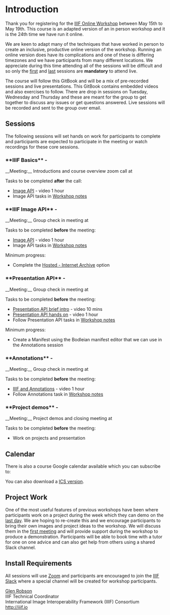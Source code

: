 <script src="https://cdnjs.cloudflare.com/ajax/libs/jstimezonedetect/1.0.7/jstz.min.js" integrity="sha512-pZ0i46J1zsMwPd2NQZ4IaL427jXE2RVHMk3uv/wPTNlBVp9AbB1L65/4YdrXRPLEmyZCkY9qYOOsQp44V4orHg==" crossorigin="anonymous"></script>
<script src="https://cdnjs.cloudflare.com/ajax/libs/dayjs/1.9.3/dayjs.min.js" integrity="sha512-u7elBfdMr+7LhU4rvUk3IM28QZDKTyUxba4Nx2IJ1W9cj4shfRSPq7EZXD2ULD9cBoizw2FQyeR6YBog6LcnHg==" crossorigin="anonymous"></script>
<script src="https://cdnjs.cloudflare.com/ajax/libs/dayjs/1.9.3/plugin/utc.min.js" integrity="sha512-+lztPB4upMyG9pLdOWl8MFsBhXM1V9vFTDhXV3/4VSdoqpR5RfA2bNdrl8n0F9HmbzFkNqmOBdZw580qfRU01Q==" crossorigin="anonymous"></script>
<script src="https://cdnjs.cloudflare.com/ajax/libs/dayjs/1.9.3/plugin/timezone.min.js" integrity="sha512-3QnyXIdU85C6rOXhHzVsXinI5/qM/LniMr5actNRUwyp1Tuurw7rOn7fX7WWoNyZuM7KlQxITGQI4ITCgXKGQA==" crossorigin="anonymous"></script>
<script src="https://cdnjs.cloudflare.com/ajax/libs/dayjs/1.9.3/plugin/advancedFormat.min.js" integrity="sha512-bvTLx3e7Wk8qIAqr7O/vbk8IT2h+tFr1udHdJGzX6xMGtruTSCBctN0IGGjozmwap+l1A3zIz5KZUXI9IiBS3Q==" crossorigin="anonymous"></script>
<script src="https://cdnjs.cloudflare.com/ajax/libs/dayjs/1.9.3/plugin/localizedFormat.min.js" integrity="sha512-85aup/PuxBbkUL6yEpshXfwrOWNt7rvFzFrfvYgnrBBQK2r1FEyqD+5qGVNPWSm8xxafm3mhBOvd975HBSaXNA==" crossorigin="anonymous"></script>

# Introduction

Thank you for registering for the [IIIF Online Workshop](https://www.eventbrite.com/e/may-2023-iiif-online-training-5-day-course-tickets-554793160277) between May 15th to May 19th. This course is an adapted version of an in person workshop and it is the 24th time we have run it online.  

We are keen to adapt many of the techniques that have worked in person to create an inclusive, productive online version of the workshop. Running an online version does have its complications and one of these is differing timezones and we have participants from many different locations. We appreciate during this time attending all of the sessions will be difficult and so only the [first](day-one/README.md) and [last](day-five/README.md) sessions are **mandatory** to attend live.  

The course will follow this GitBook and will be a mix of pre-recorded sessions and live presentations. This GitBook contains embedded videos and also exercises to follow. There are drop in sessions on Tuesday, Wednesday and Thursday and these are meant for the group to get together to discuss any issues or get questions answered. Live sessions will be recorded and sent to the group over email.

## Sessions

The following sessions will set hands on work for participants to complete and participants are expected to participate in the meeting or watch recordings for these core sessions. 

<h3>**IIIF Basics** - <span id="day1"></span></h3>
__Meeting:__ Introductions and course overview zoom call at <b><span id="intro"></span></b>

Tasks to be completed __after__ the call:
 * [Image API](day-two/)  - video 1 hour
 * Image API tasks in [Workshop notes](day-two/image-servers/)

<h3>**IIIF Image API** - <span id="day2"></span></h3>
__Meeting:__ Group check in meeting at <b><span id="image"></span></b>

Tasks to be completed __before__ the meeting:
 * [Image API](day-two/)  - video 1 hour
 * Image API tasks in [Workshop notes](day-two/image-servers/)

Minimum progress:  
 * Complete the [Hosted - Internet Archive](day-two/image-servers/iiif-hosting-ia.html) option


<h3>**Presentation API** - <span id="day3"></span></h3>
__Meeting:__ Group check in meeting at <b><span id="presentation"></span></b>

Tasks to be completed __before__ the meeting:
 * [Presentation API brief intro](day-three/) - video 10 mins
 * [Presentation API hands on](day-three/) - video 1 hour
 * Follow Presentation API tasks in [Workshop notes](day-three/chrome-web-server/)  

Minimum progress:  
 *  Create a Manifest using the Bodleian manifest editor that we can use in the Annotations session


<h3>**Annotations** - <span id="day4"></span></h3>
__Meeting:__ Group check in meeting at <b><span id="annotations"></span></b>

Tasks to be completed __before__ the meeting:
 * [IIIF and Annotations](day-four/) - video 1 hour
 * Follow Annotations task in [Workshop notes](day-four/annotations-and-annotation-lists.html)


<h3>**Project demos** - <span id="day5"></span></h3>
__Meeting:__ Project demos and closing meeting at <b><span id="demos"></span></b>

Tasks to be completed __before__ the meeting:
 * Work on projects and presentation

## Calendar
There is also a course Google calendar available which you can subscribe to:
<div id="calendar-container"></div>

<script type="text/javascript">
  var timezone = jstz.determine();
  console.log('Name is ' + timezone.name());
  var pref = '<iframe src="https://calendar.google.com/calendar/embed?src=clir.org_chugpdurgjm9njridh8uq676n0%40group.calendar.google.com&mode=WEEK&title=IIIF%20Online%20Workshop&dates=20230515/20230519&showTabs=0&ctz=';
  var suff = '" style="border: 0" width="100%" height="300" frameborder="0" scrolling="no"></iframe>';
  var iframe_html = pref + timezone.name() + suff;
  document.getElementById('calendar-container').innerHTML = iframe_html;
</script>

You can also download a <a href="ics/May2023.ics">ICS version</a>.

## Project Work 
One of the most useful features of previous workshops have been where participants work on a project during the week which they can demo on the [last day](day-five/README.md). We are hoping to re-create this and we encourage participants to bring their own images and project ideas to the workshop. We will discuss them in the [first meeting](day-one/README.md) and will provide support during the workshop to produce a demonstration. Participants will be able to book time with a tutor for one on one advice and can also get help from others using a shared Slack channel. 

## Install Requirements
All sessions will use [Zoom](https://zoom.us/) and participants are encouraged to join the [IIIF Slack](http://bit.ly/iiif-slack) where a special channel will be created for workshop participants. 

<!--
## Participants locations
We are delighted to welcome such a diverse group to the course and we have participants from the following locations:

<iframe src="https://www.google.com/maps/d/embed?mid=1j--i2UhaLo36zmLmlPhyOx11B8l01Mo&ehbc=2E312F" width="640" height="480"></iframe>

I look forward to working with you and if you have any questions please don’t hesitate to get in contact. 
-->

[Glen Robson](mailto:glen.robson@iiif.io)<br/>
IIIF Technical Coordinator<br/>
International Image Interoperability Framework (IIIF) Consortium<br/>
http://iiif.io<br/>

<script type="text/javascript">
    console.log('Working out times ');
    dayjs.extend(dayjs_plugin_utc)
    dayjs.extend(dayjs_plugin_timezone)
    dayjs.extend(dayjs_plugin_advancedFormat)
    var timezone = jstz.determine();
    function setTime(time, section) {
        console.log("Setting time in " + section);
        var local = time.tz(timezone.name());

        var span = document.getElementById(section);
        span.innerHTML = local.format("h:mma z")
    }
    function setDay(time, section) {
        console.log("Setting time in " + section);
        var local = time.tz(timezone.name());

        var span = document.getElementById(section);
        span.innerHTML = local.format("dddd, MMMM D")
        if (local.format("D").endsWith("0")) {
            span.innerHTML += "th";
        } else if (local.format("D").endsWith("1") && !(local.format("D").endsWith("11"))) {
            span.innerHTML += "st";
        } else if (local.format("D").endsWith("2") && !(local.format("D").endsWith("12"))) {
            span.innerHTML += "nd";
        } else if (local.format("D").endsWith("3") && !(local.format("D").endsWith("13"))) {
            span.innerHTML += "rd";
        } else {    
            span.innerHTML += "th";
        }
    }
    function setDates(time, day, timeId) {
        setDay(time,day);
        setTime(time,timeId);

    }


    setDates(dayjs.tz("2023-05-15 18:00", "Europe/London"),"day1", "intro");
    setDates(dayjs.tz("2023-05-16 18:00", "Europe/London"),"day2", "image");
    setDates(dayjs.tz("2023-05-17 18:00", "Europe/London"),"day3", "presentation");
    setDates(dayjs.tz("2023-05-18 18:00", "Europe/London"),"day4", "annotations");
    setDates(dayjs.tz("2023-05-19 18:00", "Europe/London"),"day5", "demos");
    
</script>

